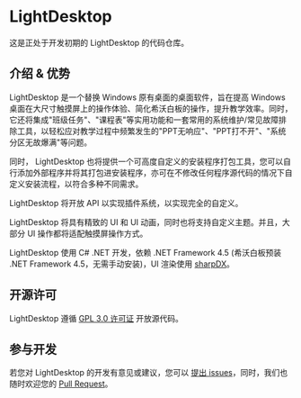 # LightDesktop

这是正处于开发初期的 LightDesktop 的代码仓库。

## 介绍 & 优势

LightDesktop 是一个替换 Windows 原有桌面的桌面软件，旨在提高 Windows 桌面在大尺寸触摸屏上的操作体验、简化希沃白板的操作，提升教学效率。同时，它还将集成"班级任务"、"课程表"等实用功能和一套常用的系统维护/常见故障排除工具，以轻松应对教学过程中频繁发生的"PPT无响应"、"PPT打不开"、"系统分区无故爆满"等问题。

同时， LightDesktop 也将提供一个可高度自定义的安装程序打包工具，您可以自行添加外部程序并将其打包进安装程序，亦可在不修改任何程序源代码的情况下自定义安装流程，以符合多种不同需求。

LightDesktop 将开放 API 以实现插件系统，以实现完全的自定义。

LightDesktop 将具有精致的 UI 和 UI 动画，同时也将支持自定义主题。并且，大部分 UI 操作都将适配触摸屏操作方式。

LightDesktop 使用 C# .NET 开发，依赖 .NET Framework 4.5 (希沃白板预装 .NET Framework 4.5，无需手动安装)，UI 渲染使用 [sharpDX](http://sharpdx.org/)。

## 开源许可

LightDesktop 遵循 [GPL 3.0 许可证](LICENSE) 开放源代码。

## 参与开发

若您对 LightDesktop 的开发有意见或建议，您可以 [提出 issues](https://github.com/zi-jing/LightDesktop/issues)，同时，我们也随时欢迎您的 [Pull Request](https://github.com/zi-jing/LightDesktop/pulls)。
